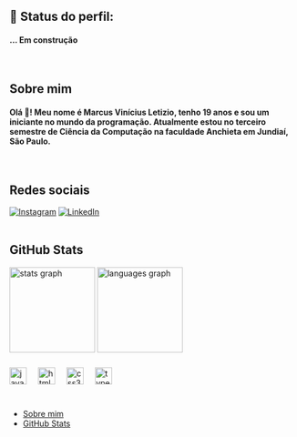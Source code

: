 ## :rocket: Status do perfil:

  <h4>  ... Em construção</h4>
<br>

## Sobre mim

<h4 id="sobre" align="left">Olá 👋! Meu nome é Marcus Vinícius Letizio, tenho 19 anos e sou um iniciante no mundo da programação. Atualmente estou no terceiro semestre de Ciência da Computação na faculdade Anchieta em Jundiaí, São Paulo.</h4>
<br>

## Redes sociais

[![Instagram](https://img.shields.io/badge/Instagram-%23E4405F.svg?logo=Instagram&logoColor=white)](https://www.instagram.com/_markusletizio/) [![LinkedIn](https://img.shields.io/badge/LinkedIn-%230077B5.svg?logo=linkedin&logoColor=white)](https://www.linkedin.com/in/marcus-vin%C3%ADcius-letizio-73748229a/)
<br>
<br>

## GitHub Stats

<div id="stats">
  <img src="https://github-readme-stats.vercel.app/api?username=MarKusVinii&hide_title=false&hide_rank=false&show_icons=true&include_all_commits=true&count_private=true&disable_animations=false&theme=dracula&locale=en&hide_border=false" height="150" alt="stats graph"  />
  <img src="https://github-readme-stats.vercel.app/api/top-langs?username=MarKusVinii&locale=en&hide_title=false&layout=compact&card_width=320&langs_count=5&theme=dracula&hide_border=false" height="150" alt="languages graph"  />
</div>

###

<div>
  <img src="https://cdn.jsdelivr.net/gh/devicons/devicon/icons/javascript/javascript-original.svg" height="30" alt="javascript logo"  />
  <img width="12" />
  <img src="https://cdn.jsdelivr.net/gh/devicons/devicon/icons/html5/html5-original.svg" height="30" alt="html5 logo"  />
  <img width="12" />
  <img src="https://cdn.jsdelivr.net/gh/devicons/devicon/icons/css3/css3-original.svg" height="30" alt="css3 logo"  />
  <img width="12" />
  <img src="https://cdn.jsdelivr.net/gh/devicons/devicon/icons/typescript/typescript-original.svg" height="30" alt="typescript logo"  />
</div>
<br>

###

<ul>
  <li><a href="#sobre">Sobre mim</a></li>
  <li><a href="#stats">GitHub Stats</a></li>
</ul>
